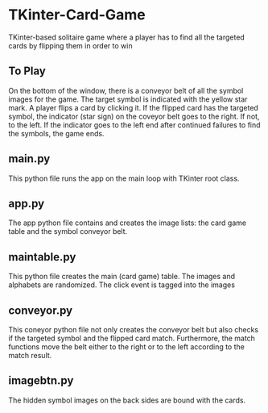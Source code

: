 # TKinter-Card-Game
TKinter-based solitaire game where a player has to find all the targeted cards by flipping them in order to win


## To Play
On the bottom of the window, there is a conveyor belt of all the symbol images for the game. The target symbol is indicated with the yellow star mark. 
A player flips a card by clicking it. If the flipped card has the targeted symbol, the indicator (star sign) on the coveyor belt goes to the right. If not, to the left. If the indicator goes to the left end after continued failures to find the symbols, the game ends.


## main.py
This python file runs the app on the main loop with TKinter root class.


## app.py
The app python file contains and creates the image lists: the card game table and the symbol conveyor belt.


## maintable.py
This python file creates the main (card game) table. The images and alphabets are randomized. The click event is tagged into the images


## conveyor.py
This coneyor python file not only creates the conveyor belt but also checks if the targeted symbol and the flipped card match. Furthermore, the match functions move the belt either to the right or to the left according to the match result.


## imagebtn.py
The hidden symbol images on the back sides are bound with the cards.

